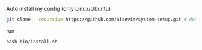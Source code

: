 Auto install my config (only Linux/Ubuntu)

```sh
git clone --recursive https://github.com/aisevim/system-setup.git # don't forget --recrusvie option
```

run
```
bash bin/install.sh
```

